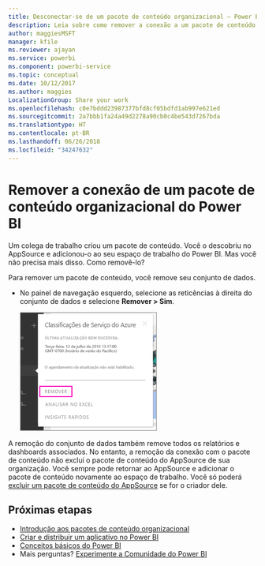 ```yaml
---
title: Desconectar-se de um pacote de conteúdo organizacional – Power BI
description: Leia sobre como remover a conexão a um pacote de conteúdo organizacional, excluindo seu conjunto de dados no Power BI.
author: maggiesMSFT
manager: kfile
ms.reviewer: ajayan
ms.service: powerbi
ms.component: powerbi-service
ms.topic: conceptual
ms.date: 10/12/2017
ms.author: maggies
LocalizationGroup: Share your work
ms.openlocfilehash: c0e7bddd23987377bfd8cf05bdfd1ab997e621ed
ms.sourcegitcommit: 2a7bbb1fa24a49d2278a90cb0c4be543d7267bda
ms.translationtype: HT
ms.contentlocale: pt-BR
ms.lasthandoff: 06/26/2018
ms.locfileid: "34247632"
---
```

# <a name="remove-your-connection-to-a-power-bi-organizational-content-pack"></a>Remover a conexão de um pacote de conteúdo organizacional do Power BI
Um colega de trabalho criou um pacote de conteúdo. Você o descobriu no AppSource e adicionou-o ao seu espaço de trabalho do Power BI. Mas você não precisa mais disso.  Como removê-lo?

Para remover um pacote de conteúdo, você remove seu conjunto de dados.  

* No painel de navegação esquerdo, selecione as reticências à direita do conjunto de dados e selecione **Remover \> Sim**.  
  
  ![Remover o pacote de conteúdo](media/service-organizational-content-pack-disconnect/power-bi-remove-organizational-content-pack-dataset.png)

A remoção do conjunto de dados também remove todos os relatórios e dashboards associados. No entanto, a remoção da conexão com o pacote de conteúdo não exclui o pacote de conteúdo do AppSource de sua organização.  Você sempre pode retornar ao AppSource e adicionar o pacote de conteúdo novamente ao espaço de trabalho. Você só poderá [excluir um pacote de conteúdo do AppSource](service-organizational-content-pack-manage-update-delete.md) se for o criador dele.

## <a name="next-steps"></a>Próximas etapas
* [Introdução aos pacotes de conteúdo organizacional](service-organizational-content-pack-introduction.md) 
* [Criar e distribuir um aplicativo no Power BI](service-create-distribute-apps.md) 
* [Conceitos básicos do Power BI](service-basic-concepts.md)  
* Mais perguntas? [Experimente a Comunidade do Power BI](http://community.powerbi.com/)

